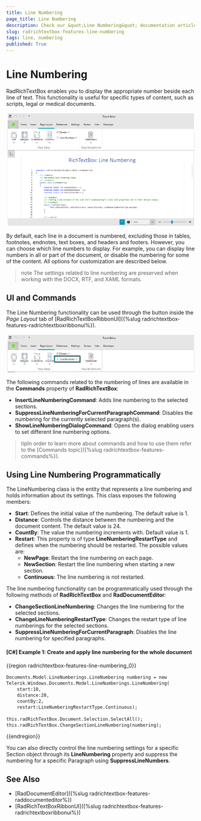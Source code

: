 ```yaml
---
title: Line Numbering
page_title: Line Numbering
description: Check our &quot;Line Numbering&quot; documentation article for the RadRichTextBox {{ site.framework_name }} control.
slug: radrichtextbox-features-line-numbering
tags: line, numbering
published: True
---
```


# Line Numbering

RadRichTextBox enables you to display the appropriate number beside each line of text. This functionality is useful for specific types of content, such as scripts, legal or medical documents.

![Line Numbering in RadRichTextBox](images/RadRichTextBox_Features_LineNumbering_01.png)

By default, each line in a document is numbered, excluding those in tables, footnotes, endnotes, text boxes, and headers and footers. However, you can choose which line numbers to display. For example, you can display line numbers in all or part of the document, or disable the numbering for some of the content. All options for customization are described below.

>note The settings related to line numbering are preserved when working with the DOCX, RTF, and XAML formats. 

## UI and Commands

The Line Numbering functionality can be used through the button inside the *Page Layout* tab of [RadRichTextBoxRibbonUI]({%slug radrichtextbox-features-radrichtextboxribbonui%}).

![Line Numbering button in RadRichTextBoxRibbonUI](images/RadRichTextBox_Features_LineNumbering_02.png)


The following commands related to the numbering of lines are available in the **Commands** property of **RadRichTextBox**:

* **InsertLineNumberingCommand**: Adds line numbering to the selected sections.
* **SuppressLineNumberingForCurrentParagraphCommand**: Disables the numbering for the currently selected paragraph(s).
* **ShowLineNumberingDialogCommand**: Opens the dialog enabling users to set different line numbering options.

>tipIn order to learn more about commands and how to use them refer to the [Commands topic]({%slug radrichtextbox-features-commands%}).
        
## Using Line Numbering Programmatically

The LineNumbering class is the entity that represents a line numbering and holds information about its settings. This class exposes the following members:

* **Start**: Defines the initial value of the numbering. The default value is 1.
* **Distance**: Controls the distance between the numbering and the document content. The default value is 24.
* **CountBy**: The value the numbering increments with. Default value is 1.
* **Restart**: This property is of type **LineNumberingRestartType** and defines when the numbering should be restarted. The possible values are:
	* **NewPage**: Restart the line numbering on each page.
	* **NewSection**: Restart the line numbering when starting a new section.
	* **Continuous**: The line numbering is not restarted.

The line numbering functionality can be programmatically used through the following methods of __RadRichTextBox__ and __RadDocumentEditor__:
        
* **ChangeSectionLineNumbering**: Changes the line numbering for the selected sections.
* **ChangeLineNumberingRestartType**: Changes the restart type of line numberings for the selected sections.
* **SuppressLineNumberingForCurrentParagraph**: Disables the line numbering for specified paragraphs.

       
#### [C#] Example 1: Create and apply line numbering for the whole document

{{region radrichtextbox-features-line-numbering_0}}

	Documents.Model.LineNumberings.LineNumbering numbering = new Telerik.Windows.Documents.Model.LineNumberings.LineNumbering(
		start:10, 
		distance:20, 
		countBy:2,
		restart:LineNumberingRestartType.Continuous); 

	this.radRichTextBox.Document.Selection.SelectAll();
	this.radRichTextBox.ChangeSectionLineNumbering(numbering);
{{endregion}}

You can also directly control the line numbering settings for a specific Section object through its **LineNumbering** property and suppress the numbering for a specific Paragraph using **SuppressLineNumbers**.

## See Also

 * [RadDocumentEditor]({%slug radrichtextbox-features-raddocumenteditor%})
 * [RadRichTextBoxRibbonUI]({%slug radrichtextbox-features-radrichtextboxribbonui%})
